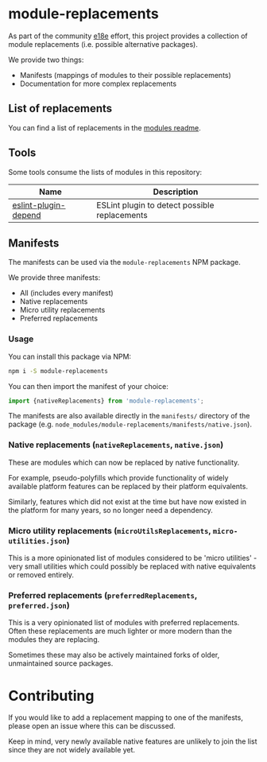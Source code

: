 # module-replacements

As part of the community [e18e](https://e18e.dev) effort, this project
provides a collection of module replacements (i.e. possible alternative
packages).

We provide two things:
- Manifests (mappings of modules to their possible replacements)
- Documentation for more complex replacements

## List of replacements

You can find a list of replacements in the
[modules readme](./docs/modules/README.md).

## Tools

Some tools consume the lists of modules in this repository:

| Name | Description |
| -- | -- |
| [eslint-plugin-depend](https://github.com/es-tooling/eslint-plugin-depend) | ESLint plugin to detect possible replacements |


## Manifests

The manifests can be used via the `module-replacements` NPM package.

We provide three manifests:

- All (includes every manifest)
- Native replacements
- Micro utility replacements
- Preferred replacements

### Usage

You can install this package via NPM:

```sh
npm i -S module-replacements
```

You can then import the manifest of your choice:

```ts
import {nativeReplacements} from 'module-replacements';
```

The manifests are also available directly in the `manifests/` directory
of the package (e.g. `node_modules/module-replacements/manifests/native.json`).

### Native replacements (`nativeReplacements`, `native.json`)

These are modules which can now be replaced by native functionality.

For example, pseudo-polyfills which provide functionality of widely available
platform features can be replaced by their platform equivalents.

Similarly, features which did not exist at the time but have now existed in
the platform for many years, so no longer need a dependency.

### Micro utility replacements (`microUtilsReplacements`, `micro-utilities.json`)

This is a more opinionated list of modules considered to be 'micro utilities' -
very small utilities which could possibly be replaced with native equivalents
or removed entirely.

### Preferred replacements (`preferredReplacements`, `preferred.json`)

This is a very opinionated list of modules with preferred replacements. Often
these replacements are much lighter or more modern than the modules they are
replacing.

Sometimes these may also be actively maintained forks of older, unmaintained
source packages.

# Contributing

If you would like to add a replacement mapping to one of the manifests, please
open an issue where this can be discussed.

Keep in mind, very newly available native features are unlikely to join the
list since they are not widely available yet.
